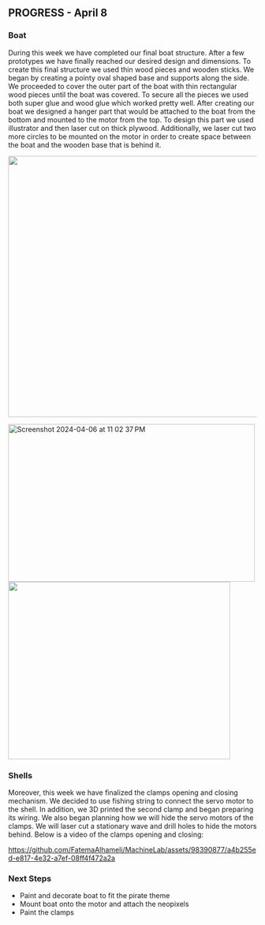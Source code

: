 ## PROGRESS - April 8

### Boat
During this week we have completed our final boat structure. After a few prototypes we have finally reached our desired design and dimensions. To create this final structure we used thin wood pieces and wooden sticks. We began by creating a pointy oval shaped base and supports along the side. We proceeded to cover the outer part of the boat with thin rectangular wood pieces until the boat was covered. To secure all the pieces we used both super glue and wood glue which worked pretty well. After creating our boat we designed a hanger part that would be attached to the boat from the bottom and mounted to the motor from the top. To design this part we used illustrator and then laser cut on thick plywood. Additionally, we laser cut two more circles to be mounted on the motor in order to create space between the boat and the wooden base that is behind it. 

<img src= "https://github.com/FatemaAlhameli/MachineLab/assets/98390877/ba19478e-5af3-4217-b631-4f2c9b77938f" width="650" height="530"> 



<img width="500" height="320" alt="Screenshot 2024-04-06 at 11 02 37 PM" src="https://github.com/FatemaAlhameli/MachineLab/assets/98390877/c721fb86-db4b-491d-91de-c3bb9ea4afdc"> <img src= "https://github.com/FatemaAlhameli/MachineLab/assets/98390877/df0c01f8-5a67-4516-a675-a1b70f45e118" width="450" height="360">


### Shells 
Moreover, this week we have finalized the clamps opening and closing mechanism. We decided to use fishing string to connect the servo motor to the shell. In addition, we 3D printed the second clamp and began preparing its wiring. We also began planning how we will hide the servo motors of the clamps. We will laser cut a stationary wave and drill holes to hide the motors behind. Below is a video of the clamps opening and closing: 


https://github.com/FatemaAlhameli/MachineLab/assets/98390877/a4b255ed-e817-4e32-a7ef-08ff4f472a2a



### Next Steps 
* Paint and decorate boat to fit the pirate theme 
* Mount boat onto the motor and attach the neopixels
* Paint the clamps
